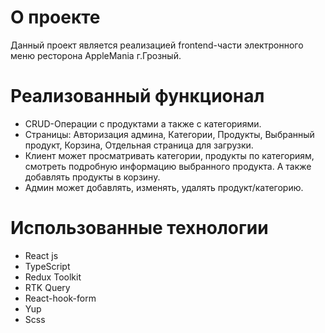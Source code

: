 # О проекте
Данный проект является реализацией frontend-части электронного меню ресторона AppleMania г.Грозный.

# Реализованный функционал
- CRUD-Операции с продуктами а также с категориями. 
- Страницы: Авторизация админа, Категории, Продукты, Выбранный продукт, Корзина,  Отдельная страница для загрузки.
- Клиент может просматривать категории, продукты по категориям, смотреть подробную информацию выбранного продукта. А также добавлять продукты в корзину.
- Админ может добавлять, изменять, удалять продукт/категорию.


# Использованные технологии

- React js
- TypeScript
- Redux Toolkit
- RTK Query
- React-hook-form
- Yup
- Scss
